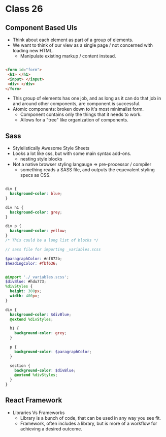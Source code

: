 # Class 26

## Component Based UIs

- Think about each element as part of a group of elements.
- We want to think of our view as a single page / not concerned with loading new HTML.
  - Manipulate existing markup / content instead.

```html

<form id="form">
 <h1> </h1>
 <input> </input>
 <div> </div>
</form>

```

- This group of elements has one job, and as long as it can do that job in and around other components, are component is successful.
- Atomic components: broken down to it's most minimalist form.
  - Component contains only the things that it needs to work.
  - Allows for a "tree" like organization of components.

## Sass

- Stylelistically Awesome Style Sheets
- Looks a lot like css, but with some main syntax add-ons.
  - nesting style blocks
- Not a native browser styling langauge => pre-processor / compiler
  - something reads a SASS file, and outputs the equevalent styling specs as CSS.

```css

div {
  background-color: blue;
}

div h1 {
  background-color: grey;
}

div p {
  background-color: yellow;
}
/* This could be a long list of blocks */
```

```scss
// sass file for importing _variables.scss

$paragraphColor: #nf872b;
$headingColor: #fbf636;

```

```scss

@import './_variables.scss';
$divBlue: #hdu773;
%divStyles {
  height: 300px;
  width: 400px;
}

div {
  background-color: $divBlue;
  @extend %divStyles;

  h1 {
    background-color: grey;
  }

  p {
    background-color: $paragraphColor;
  }

  section {
    background-color: $divBlue;
    @extend %divStyles;
  }
}

```

## React Framework

- Libraries Vs Frameworks
  - Library is a bunch of code, that can be used in any way you see fit.
  - Framework, often includes a library, but is more of a workflow for achieving a desired outcome.
